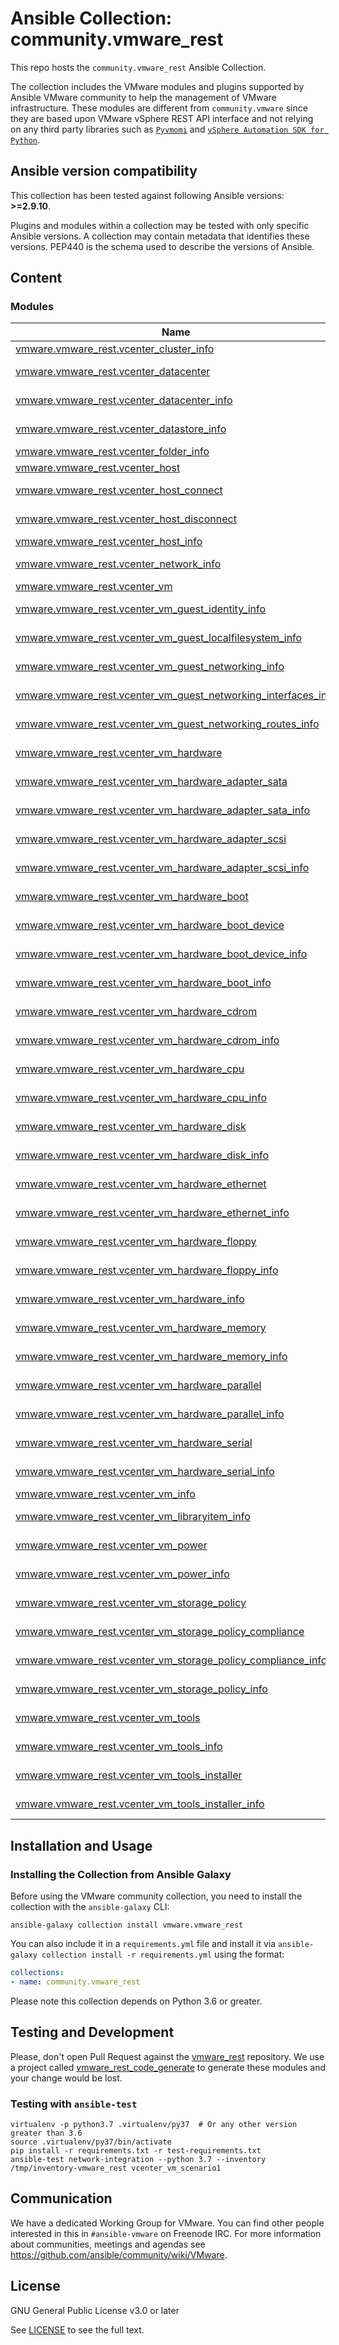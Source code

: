 # Ansible Collection: community.vmware_rest

This repo hosts the `community.vmware_rest` Ansible Collection.

The collection includes the VMware modules and plugins supported by Ansible VMware community to help the management of VMware infrastructure. These modules are different from `community.vmware` since they are based upon VMware vSphere REST API interface and not relying on any third party libraries such as [`Pyvmomi`](https://github.com/vmware/pyvmomi) and [`vSphere Automation SDK for Python`](https://github.com/vmware/vsphere-automation-sdk-python).

<!--start requires_ansible-->
## Ansible version compatibility

This collection has been tested against following Ansible versions: **>=2.9.10**.

Plugins and modules within a collection may be tested with only specific Ansible versions.
A collection may contain metadata that identifies these versions.
PEP440 is the schema used to describe the versions of Ansible.
<!--end requires_ansible-->

## Content

<!--start collection content-->
### Modules
Name | Description
--- | ---
[vmware.vmware_rest.vcenter_cluster_info](https://github.com/ansible-collections/vmware_rest.git/blob/main/docs/vmware.vmware_rest.vcenter_cluster_info_module.rst)|Handle resource of type vcenter_cluster
[vmware.vmware_rest.vcenter_datacenter](https://github.com/ansible-collections/vmware_rest.git/blob/main/docs/vmware.vmware_rest.vcenter_datacenter_module.rst)|Handle resource of type vcenter_datacenter
[vmware.vmware_rest.vcenter_datacenter_info](https://github.com/ansible-collections/vmware_rest.git/blob/main/docs/vmware.vmware_rest.vcenter_datacenter_info_module.rst)|Handle resource of type vcenter_datacenter
[vmware.vmware_rest.vcenter_datastore_info](https://github.com/ansible-collections/vmware_rest.git/blob/main/docs/vmware.vmware_rest.vcenter_datastore_info_module.rst)|Handle resource of type vcenter_datastore
[vmware.vmware_rest.vcenter_folder_info](https://github.com/ansible-collections/vmware_rest.git/blob/main/docs/vmware.vmware_rest.vcenter_folder_info_module.rst)|Handle resource of type vcenter_folder
[vmware.vmware_rest.vcenter_host](https://github.com/ansible-collections/vmware_rest.git/blob/main/docs/vmware.vmware_rest.vcenter_host_module.rst)|Handle resource of type vcenter_host
[vmware.vmware_rest.vcenter_host_connect](https://github.com/ansible-collections/vmware_rest.git/blob/main/docs/vmware.vmware_rest.vcenter_host_connect_module.rst)|Handle resource of type vcenter_host_connect
[vmware.vmware_rest.vcenter_host_disconnect](https://github.com/ansible-collections/vmware_rest.git/blob/main/docs/vmware.vmware_rest.vcenter_host_disconnect_module.rst)|Handle resource of type vcenter_host_disconnect
[vmware.vmware_rest.vcenter_host_info](https://github.com/ansible-collections/vmware_rest.git/blob/main/docs/vmware.vmware_rest.vcenter_host_info_module.rst)|Handle resource of type vcenter_host
[vmware.vmware_rest.vcenter_network_info](https://github.com/ansible-collections/vmware_rest.git/blob/main/docs/vmware.vmware_rest.vcenter_network_info_module.rst)|Handle resource of type vcenter_network
[vmware.vmware_rest.vcenter_vm](https://github.com/ansible-collections/vmware_rest.git/blob/main/docs/vmware.vmware_rest.vcenter_vm_module.rst)|Handle resource of type vcenter_vm
[vmware.vmware_rest.vcenter_vm_guest_identity_info](https://github.com/ansible-collections/vmware_rest.git/blob/main/docs/vmware.vmware_rest.vcenter_vm_guest_identity_info_module.rst)|Handle resource of type vcenter_vm_guest_identity
[vmware.vmware_rest.vcenter_vm_guest_localfilesystem_info](https://github.com/ansible-collections/vmware_rest.git/blob/main/docs/vmware.vmware_rest.vcenter_vm_guest_localfilesystem_info_module.rst)|Handle resource of type vcenter_vm_guest_localfilesystem
[vmware.vmware_rest.vcenter_vm_guest_networking_info](https://github.com/ansible-collections/vmware_rest.git/blob/main/docs/vmware.vmware_rest.vcenter_vm_guest_networking_info_module.rst)|Handle resource of type vcenter_vm_guest_networking
[vmware.vmware_rest.vcenter_vm_guest_networking_interfaces_info](https://github.com/ansible-collections/vmware_rest.git/blob/main/docs/vmware.vmware_rest.vcenter_vm_guest_networking_interfaces_info_module.rst)|Handle resource of type vcenter_vm_guest_networking_interfaces
[vmware.vmware_rest.vcenter_vm_guest_networking_routes_info](https://github.com/ansible-collections/vmware_rest.git/blob/main/docs/vmware.vmware_rest.vcenter_vm_guest_networking_routes_info_module.rst)|Handle resource of type vcenter_vm_guest_networking_routes
[vmware.vmware_rest.vcenter_vm_hardware](https://github.com/ansible-collections/vmware_rest.git/blob/main/docs/vmware.vmware_rest.vcenter_vm_hardware_module.rst)|Handle resource of type vcenter_vm_hardware
[vmware.vmware_rest.vcenter_vm_hardware_adapter_sata](https://github.com/ansible-collections/vmware_rest.git/blob/main/docs/vmware.vmware_rest.vcenter_vm_hardware_adapter_sata_module.rst)|Handle resource of type vcenter_vm_hardware_adapter_sata
[vmware.vmware_rest.vcenter_vm_hardware_adapter_sata_info](https://github.com/ansible-collections/vmware_rest.git/blob/main/docs/vmware.vmware_rest.vcenter_vm_hardware_adapter_sata_info_module.rst)|Handle resource of type vcenter_vm_hardware_adapter_sata
[vmware.vmware_rest.vcenter_vm_hardware_adapter_scsi](https://github.com/ansible-collections/vmware_rest.git/blob/main/docs/vmware.vmware_rest.vcenter_vm_hardware_adapter_scsi_module.rst)|Handle resource of type vcenter_vm_hardware_adapter_scsi
[vmware.vmware_rest.vcenter_vm_hardware_adapter_scsi_info](https://github.com/ansible-collections/vmware_rest.git/blob/main/docs/vmware.vmware_rest.vcenter_vm_hardware_adapter_scsi_info_module.rst)|Handle resource of type vcenter_vm_hardware_adapter_scsi
[vmware.vmware_rest.vcenter_vm_hardware_boot](https://github.com/ansible-collections/vmware_rest.git/blob/main/docs/vmware.vmware_rest.vcenter_vm_hardware_boot_module.rst)|Handle resource of type vcenter_vm_hardware_boot
[vmware.vmware_rest.vcenter_vm_hardware_boot_device](https://github.com/ansible-collections/vmware_rest.git/blob/main/docs/vmware.vmware_rest.vcenter_vm_hardware_boot_device_module.rst)|Handle resource of type vcenter_vm_hardware_boot_device
[vmware.vmware_rest.vcenter_vm_hardware_boot_device_info](https://github.com/ansible-collections/vmware_rest.git/blob/main/docs/vmware.vmware_rest.vcenter_vm_hardware_boot_device_info_module.rst)|Handle resource of type vcenter_vm_hardware_boot_device
[vmware.vmware_rest.vcenter_vm_hardware_boot_info](https://github.com/ansible-collections/vmware_rest.git/blob/main/docs/vmware.vmware_rest.vcenter_vm_hardware_boot_info_module.rst)|Handle resource of type vcenter_vm_hardware_boot
[vmware.vmware_rest.vcenter_vm_hardware_cdrom](https://github.com/ansible-collections/vmware_rest.git/blob/main/docs/vmware.vmware_rest.vcenter_vm_hardware_cdrom_module.rst)|Handle resource of type vcenter_vm_hardware_cdrom
[vmware.vmware_rest.vcenter_vm_hardware_cdrom_info](https://github.com/ansible-collections/vmware_rest.git/blob/main/docs/vmware.vmware_rest.vcenter_vm_hardware_cdrom_info_module.rst)|Handle resource of type vcenter_vm_hardware_cdrom
[vmware.vmware_rest.vcenter_vm_hardware_cpu](https://github.com/ansible-collections/vmware_rest.git/blob/main/docs/vmware.vmware_rest.vcenter_vm_hardware_cpu_module.rst)|Handle resource of type vcenter_vm_hardware_cpu
[vmware.vmware_rest.vcenter_vm_hardware_cpu_info](https://github.com/ansible-collections/vmware_rest.git/blob/main/docs/vmware.vmware_rest.vcenter_vm_hardware_cpu_info_module.rst)|Handle resource of type vcenter_vm_hardware_cpu
[vmware.vmware_rest.vcenter_vm_hardware_disk](https://github.com/ansible-collections/vmware_rest.git/blob/main/docs/vmware.vmware_rest.vcenter_vm_hardware_disk_module.rst)|Handle resource of type vcenter_vm_hardware_disk
[vmware.vmware_rest.vcenter_vm_hardware_disk_info](https://github.com/ansible-collections/vmware_rest.git/blob/main/docs/vmware.vmware_rest.vcenter_vm_hardware_disk_info_module.rst)|Handle resource of type vcenter_vm_hardware_disk
[vmware.vmware_rest.vcenter_vm_hardware_ethernet](https://github.com/ansible-collections/vmware_rest.git/blob/main/docs/vmware.vmware_rest.vcenter_vm_hardware_ethernet_module.rst)|Handle resource of type vcenter_vm_hardware_ethernet
[vmware.vmware_rest.vcenter_vm_hardware_ethernet_info](https://github.com/ansible-collections/vmware_rest.git/blob/main/docs/vmware.vmware_rest.vcenter_vm_hardware_ethernet_info_module.rst)|Handle resource of type vcenter_vm_hardware_ethernet
[vmware.vmware_rest.vcenter_vm_hardware_floppy](https://github.com/ansible-collections/vmware_rest.git/blob/main/docs/vmware.vmware_rest.vcenter_vm_hardware_floppy_module.rst)|Handle resource of type vcenter_vm_hardware_floppy
[vmware.vmware_rest.vcenter_vm_hardware_floppy_info](https://github.com/ansible-collections/vmware_rest.git/blob/main/docs/vmware.vmware_rest.vcenter_vm_hardware_floppy_info_module.rst)|Handle resource of type vcenter_vm_hardware_floppy
[vmware.vmware_rest.vcenter_vm_hardware_info](https://github.com/ansible-collections/vmware_rest.git/blob/main/docs/vmware.vmware_rest.vcenter_vm_hardware_info_module.rst)|Handle resource of type vcenter_vm_hardware
[vmware.vmware_rest.vcenter_vm_hardware_memory](https://github.com/ansible-collections/vmware_rest.git/blob/main/docs/vmware.vmware_rest.vcenter_vm_hardware_memory_module.rst)|Handle resource of type vcenter_vm_hardware_memory
[vmware.vmware_rest.vcenter_vm_hardware_memory_info](https://github.com/ansible-collections/vmware_rest.git/blob/main/docs/vmware.vmware_rest.vcenter_vm_hardware_memory_info_module.rst)|Handle resource of type vcenter_vm_hardware_memory
[vmware.vmware_rest.vcenter_vm_hardware_parallel](https://github.com/ansible-collections/vmware_rest.git/blob/main/docs/vmware.vmware_rest.vcenter_vm_hardware_parallel_module.rst)|Handle resource of type vcenter_vm_hardware_parallel
[vmware.vmware_rest.vcenter_vm_hardware_parallel_info](https://github.com/ansible-collections/vmware_rest.git/blob/main/docs/vmware.vmware_rest.vcenter_vm_hardware_parallel_info_module.rst)|Handle resource of type vcenter_vm_hardware_parallel
[vmware.vmware_rest.vcenter_vm_hardware_serial](https://github.com/ansible-collections/vmware_rest.git/blob/main/docs/vmware.vmware_rest.vcenter_vm_hardware_serial_module.rst)|Handle resource of type vcenter_vm_hardware_serial
[vmware.vmware_rest.vcenter_vm_hardware_serial_info](https://github.com/ansible-collections/vmware_rest.git/blob/main/docs/vmware.vmware_rest.vcenter_vm_hardware_serial_info_module.rst)|Handle resource of type vcenter_vm_hardware_serial
[vmware.vmware_rest.vcenter_vm_info](https://github.com/ansible-collections/vmware_rest.git/blob/main/docs/vmware.vmware_rest.vcenter_vm_info_module.rst)|Handle resource of type vcenter_vm
[vmware.vmware_rest.vcenter_vm_libraryitem_info](https://github.com/ansible-collections/vmware_rest.git/blob/main/docs/vmware.vmware_rest.vcenter_vm_libraryitem_info_module.rst)|Handle resource of type vcenter_vm_libraryitem
[vmware.vmware_rest.vcenter_vm_power](https://github.com/ansible-collections/vmware_rest.git/blob/main/docs/vmware.vmware_rest.vcenter_vm_power_module.rst)|Handle resource of type vcenter_vm_power
[vmware.vmware_rest.vcenter_vm_power_info](https://github.com/ansible-collections/vmware_rest.git/blob/main/docs/vmware.vmware_rest.vcenter_vm_power_info_module.rst)|Handle resource of type vcenter_vm_power
[vmware.vmware_rest.vcenter_vm_storage_policy](https://github.com/ansible-collections/vmware_rest.git/blob/main/docs/vmware.vmware_rest.vcenter_vm_storage_policy_module.rst)|Handle resource of type vcenter_vm_storage_policy
[vmware.vmware_rest.vcenter_vm_storage_policy_compliance](https://github.com/ansible-collections/vmware_rest.git/blob/main/docs/vmware.vmware_rest.vcenter_vm_storage_policy_compliance_module.rst)|Handle resource of type vcenter_vm_storage_policy_compliance
[vmware.vmware_rest.vcenter_vm_storage_policy_compliance_info](https://github.com/ansible-collections/vmware_rest.git/blob/main/docs/vmware.vmware_rest.vcenter_vm_storage_policy_compliance_info_module.rst)|Handle resource of type vcenter_vm_storage_policy_compliance
[vmware.vmware_rest.vcenter_vm_storage_policy_info](https://github.com/ansible-collections/vmware_rest.git/blob/main/docs/vmware.vmware_rest.vcenter_vm_storage_policy_info_module.rst)|Handle resource of type vcenter_vm_storage_policy
[vmware.vmware_rest.vcenter_vm_tools](https://github.com/ansible-collections/vmware_rest.git/blob/main/docs/vmware.vmware_rest.vcenter_vm_tools_module.rst)|Handle resource of type vcenter_vm_tools
[vmware.vmware_rest.vcenter_vm_tools_info](https://github.com/ansible-collections/vmware_rest.git/blob/main/docs/vmware.vmware_rest.vcenter_vm_tools_info_module.rst)|Handle resource of type vcenter_vm_tools
[vmware.vmware_rest.vcenter_vm_tools_installer](https://github.com/ansible-collections/vmware_rest.git/blob/main/docs/vmware.vmware_rest.vcenter_vm_tools_installer_module.rst)|Handle resource of type vcenter_vm_tools_installer
[vmware.vmware_rest.vcenter_vm_tools_installer_info](https://github.com/ansible-collections/vmware_rest.git/blob/main/docs/vmware.vmware_rest.vcenter_vm_tools_installer_info_module.rst)|Handle resource of type vcenter_vm_tools_installer

<!--end collection content-->

## Installation and Usage

### Installing the Collection from Ansible Galaxy

Before using the VMware community collection, you need to install the collection with the `ansible-galaxy` CLI:

    ansible-galaxy collection install vmware.vmware_rest

You can also include it in a `requirements.yml` file and install it via `ansible-galaxy collection install -r requirements.yml` using the format:

```yaml
collections:
- name: community.vmware_rest
```

Please note this collection depends on Python 3.6 or greater.

## Testing and Development

Please, don't open Pull Request against the [vmware_rest](https://github.com/ansible-collections/vmware_rest) repository.
We use a project called [vmware_rest_code_generate](https://github.com/ansible-collections/vmware_rest_code_generator) to generate these modules and your change would be lost.


### Testing with `ansible-test`


```
virtualenv -p python3.7 .virtualenv/py37  # Or any other version greater than 3.6
source .virtualenv/py37/bin/activate
pip install -r requirements.txt -r test-requirements.txt
ansible-test network-integration --python 3.7 --inventory /tmp/inventory-vmware_rest vcenter_vm_scenario1
```

## Communication

We have a dedicated Working Group for VMware.
You can find other people interested in this in `#ansible-vmware` on Freenode IRC.
For more information about communities, meetings and agendas see https://github.com/ansible/community/wiki/VMware.

## License

GNU General Public License v3.0 or later

See [LICENSE](LICENSE) to see the full text.
